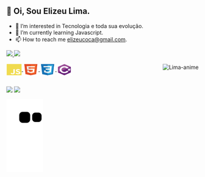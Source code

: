
##  👋 Oi, Sou Elizeu Lima.
- 👀 I’m interested in Tecnologia e toda sua evolução.
- 🌱 I’m currently learning Javascript.
- 📫 How to reach me elizeucoca@gmail.com.

 <div>
  <a href="https://https://github.com/elizeu-lima">
  <img height="180em" src="https://github-readme-stats.vercel.app/api?username=elizeu-lima&show_icons=true&theme=dracula&include_all_commits=true&count_private=true"/>
  <img height="180em" src="https://github-readme-stats.vercel.app/api/top-langs/?username=elizeu-lima&layout=compact&langs_count=7&theme=dracula"/>
</div>

<div style="display: inline_block"><br>
  <img align="center" alt="Rafa-Js" height="30" width="40" src="https://raw.githubusercontent.com/devicons/devicon/master/icons/javascript/javascript-plain.svg">
  <img align="center" alt="Rafa-HTML" height="30" width="40" src="https://raw.githubusercontent.com/devicons/devicon/master/icons/html5/html5-original.svg">
  <img align="center" alt="Rafa-CSS" height="30" width="40" src="https://raw.githubusercontent.com/devicons/devicon/master/icons/css3/css3-original.svg">
  <img align="center" alt="Rafa-Csharp" height="30" width="40" src="https://raw.githubusercontent.com/devicons/devicon/master/icons/csharp/csharp-original.svg">
  <img align="right" alt="Lima-anime" src="https://cdn.discordapp.com/attachments/795358919417397249/825430589581688872/hi.gif">
 </div>


##
<div>
<a href="https://www.instagram.com/elizeucoca_/" target="_blank"><img src="https://img.shields.io/badge/-Instagram-%23E4405F?style=for-the-badge&logo=instagram&logoColor=white" target="_blank"></a>
<a href="https://www.linkedin.com/in/elizeu-lima-ab6a54159/" target=_blank><img src="https://img.shields.io/badge/LinkedIn-0077B5?style=for-the-badge&logo=linkedin&logoColor=white"></a>
 
 ![Snake animation](https://github.com/rafaballerini/rafaballerini/blob/output/github-contribution-grid-snake.svg)


</div>
<!---
elizeu-lima/elizeu-lima is a ✨ special ✨ repository because its `README.md` (this file) appears on your GitHub profile.
You can click the Preview link to take a look at your changes.
--->
